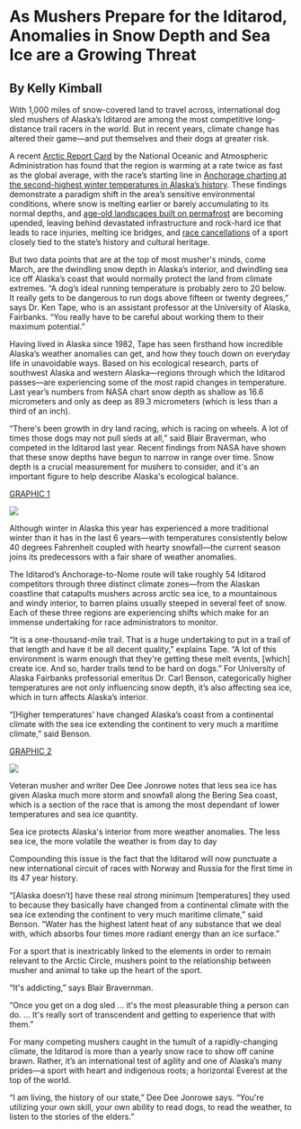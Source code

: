 # As Mushers Prepare for the Iditarod, Anomalies in Snow Depth and Sea Ice are a Growing Threat 
## By Kelly Kimball

With 1,000 miles of snow-covered land to travel across, international dog sled mushers of Alaska’s Iditarod are among the most competitive long-distance trail racers in the world. But in recent years, climate change has altered their game—and put themselves and their dogs at greater risk.
 
A recent [Arctic Report Card](https://arctic.noaa.gov/Report-Card/Report-Card-2019) by the National Oceanic and Atmospheric Administration has found that the region is warming at a rate twice as fast as the global average, with the race’s starting line in [Anchorage charting at the second-highest winter temperatures in Alaska’s history](https://arctic.noaa.gov/Report-Card/Report-Card-2019/ArtMID/7916/ArticleID/835/Surface-Air-Temperature). These findings demonstrate a paradigm shift in the area’s sensitive environmental conditions, where snow is melting earlier or barely accumulating to its normal depths, and [age-old landscapes built on permafrost](https://www.adn.com/alaska-news/weather/2019/12/17/as-alaska-permafrost-melts-roads-sink-bridges-tilt-and-greenhouse-gases-escape/) are becoming upended, leaving behind devastated infrastructure and rock-hard ice that leads to race injuries, melting ice bridges, and [race cancellations](https://www.adn.com/sports/2019/12/14/organizers-call-off-knik-200-because-of-poor-trail-copper-basin-300-still-on-as-planned-but-could-use-cold-weather/) of a sport closely tied to the state’s history and cultural heritage.
 
But two data points that are at the top of most musher's minds, come March, are the dwindling snow depth in Alaska’s interior, and dwindling sea ice off Alaska’s coast that would normally protect the land from climate extremes.
“A dog’s ideal running temperature is probably zero to 20 below. It really gets to be dangerous to run dogs above fifteen or twenty degrees,” says Dr. Ken Tape, who is an assistant professor at the University of Alaska, Fairbanks. “You really have to be careful about working them to their maximum potential.”

Having lived in Alaska since 1982, Tape has seen firsthand how incredible Alaska’s weather anomalies can get, and how they touch down on everyday life in unavoidable ways. Based on his ecological research, parts of southwest Alaska and western Alaska—regions through which the Iditarod passes—are experiencing some of the most rapid changes in temperature. Last year’s numbers from NASA chart snow depth as shallow as 16.6 micrometers and only as deep as 89.3 micrometers (which is less than a third of an inch).

“There's been growth in dry land racing, which is racing on wheels. A lot of times those dogs may not pull sleds at all,” said Blair Braverman, who competed in the Iditarod last year.
Recent findings from NASA have shown that these snow depths have begun to narrow in range over time. Snow depth is a crucial measurement for mushers to consider, and it's an important figure to help describe Alaska's ecological balance.

[GRAPHIC 1](https://public.tableau.com/profile/kelly.kimball#!/vizhome/Graphic1SnowDepthRangeinFairbanksAlaskav2/Dashboard1)

<div class='tableauPlaceholder' id='viz1582957962457' style='position: relative'><noscript><a href='#'><img alt=' ' src='https:&#47;&#47;public.tableau.com&#47;static&#47;images&#47;Gr&#47;Graphic1SnowDepthRangeinFairbanksAlaskav2&#47;Dashboard1&#47;1_rss.png' style='border: none' /></a></noscript><object class='tableauViz'  style='display:none;'><param name='host_url' value='https%3A%2F%2Fpublic.tableau.com%2F' /> <param name='embed_code_version' value='3' /> <param name='site_root' value='' /><param name='name' value='Graphic1SnowDepthRangeinFairbanksAlaskav2&#47;Dashboard1' /><param name='tabs' value='no' /><param name='toolbar' value='yes' /><param name='static_image' value='https:&#47;&#47;public.tableau.com&#47;static&#47;images&#47;Gr&#47;Graphic1SnowDepthRangeinFairbanksAlaskav2&#47;Dashboard1&#47;1.png' /> <param name='animate_transition' value='yes' /><param name='display_static_image' value='yes' /><param name='display_spinner' value='yes' /><param name='display_overlay' value='yes' /><param name='display_count' value='yes' /></object></div>  

Although winter in Alaska this year has experienced a more traditional winter than it has in the last 6 years—with temperatures consistently below 40 degrees Fahrenheit coupled with hearty snowfall—the current season joins its predecessors with a fair share of weather anomalies. 
 
The Iditarod’s Anchorage-to-Nome route will take roughly 54 Iditarod competitors through three distinct climate zones—from the Alaskan coastline that catapults mushers across arctic sea ice, to a mountainous and windy interior, to barren plains usually steeped in several feet of snow. Each of these three regions are experiencing shifts which make for an immense undertaking for race administrators to monitor.

“It is a one-thousand-mile trail. That is a huge undertaking to put in a trail of that length and have it be all decent quality,” explains Tape. “A lot of this environment is warm enough that they're getting these melt events, [which] create ice. And so, harder trails tend to be hard on dogs.”
For University of Alaska Fairbanks professorial emeritus Dr. Carl Benson, categorically higher temperatures are not only influencing snow depth, it’s also affecting sea ice, which in turn affects Alaska’s interior. 
 
“[Higher temperatures’ have changed Alaska’s coast from a continental climate with the sea ice extending the continent to very much a maritime climate,” said Benson. 
 
[GRAPHIC 2](https://public.tableau.com/profile/kelly.kimball#!/vizhome/Graphic2SeaIcetemperaturechangesfrom2015to2019v2/Dashboard1)
 
<div class='tableauPlaceholder' id='viz1582958001773' style='position: relative'><noscript><a href='#'><img alt=' ' src='https:&#47;&#47;public.tableau.com&#47;static&#47;images&#47;Gr&#47;Graphic2SeaIcetemperaturechangesfrom2015to2019v2&#47;Dashboard1&#47;1_rss.png' style='border: none' /></a></noscript><object class='tableauViz'  style='display:none;'><param name='host_url' value='https%3A%2F%2Fpublic.tableau.com%2F' /> <param name='embed_code_version' value='3' /> <param name='site_root' value='' /><param name='name' value='Graphic2SeaIcetemperaturechangesfrom2015to2019v2&#47;Dashboard1' /><param name='tabs' value='no' /><param name='toolbar' value='yes' /><param name='static_image' value='https:&#47;&#47;public.tableau.com&#47;static&#47;images&#47;Gr&#47;Graphic2SeaIcetemperaturechangesfrom2015to2019v2&#47;Dashboard1&#47;1.png' /> <param name='animate_transition' value='yes' /><param name='display_static_image' value='yes' /><param name='display_spinner' value='yes' /><param name='display_overlay' value='yes' /><param name='display_count' value='yes' /></object></div>

Veteran musher and writer Dee Dee Jonrowe notes that less sea ice has given Alaska much more storm and snowfall along the Bering Sea coast, which is a section of the race that is among the most dependant of lower temperatures and sea ice quantity. 
 
Sea ice protects Alaska's interior from more weather anomalies. The less sea ice, the more volatile the weather is from day to day
 
Compounding this issue is the fact that the Iditarod will now punctuate a new international circuit of races with Norway and Russia for the first time in its 47 year history. 
 
“[Alaska doesn’t] have these real strong minimum [temperatures] they used to because they basically have changed from a continental climate with the sea ice extending the continent to very much  maritime climate,” said Benson. “Water has the highest latent heat of any substance that we deal with, which absorbs four times more radiant energy than an ice surface.”
 
For a sport that is inextricably linked to the elements in order to remain relevant to the Arctic Circle, mushers point to the relationship between musher and animal to take up the heart of the sport.
 
“It's addicting,” says Blair Bravernman.

“Once you get on a dog sled … it's the most pleasurable thing a person can do. … It's really sort of transcendent and getting to experience that with them.”

For many competing mushers caught in the tumult of a rapidly-changing climate, the Iditarod is more than a yearly snow race to show off canine brawn. Rather, it’s an international test of agility and one of Alaska’s many prides—a sport with heart and indigenous roots; a horizontal Everest at the top of the world.

“I am living, the history of our state,” Dee Dee Jonrowe says. “You're utilizing your own skill, your own ability to read dogs, to read the weather, to listen to the stories of the elders.”
 

